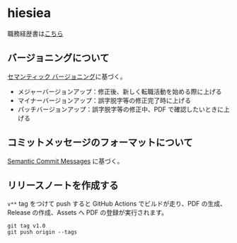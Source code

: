 # hiesiea

職務経歴書は[こちら](https://hiesiea.github.io/hiesiea/)

## バージョニングについて

[セマンティック バージョニング](https://semver.org/lang/ja/)に基づく。

- メジャーバージョンアップ：修正後、新しく転職活動を始める際に上げる
- マイナーバージョンアップ：誤字脱字等の修正完了時に上げる
- パッチバージョンアップ：誤字脱字等の修正中、PDF で確認したいときに上げる

## コミットメッセージのフォーマットについて

[Semantic Commit Messages](https://gist.github.com/joshbuchea/6f47e86d2510bce28f8e7f42ae84c716) に基づく。

## リリースノートを作成する

`v**` tag をつけて push すると GitHub Actions でビルドが走り、PDF の生成、Release の作成、Assets へ PDF の登録が実行されます。

```shell
git tag v1.0
git push origin --tags
```
